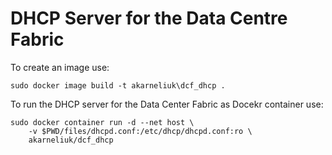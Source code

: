# DHCP Server for the Data Centre Fabric

To create an image use:
```
sudo docker image build -t akarneliuk\dcf_dhcp .
```

To run the DHCP server for the Data Center Fabric as Docekr container use:
```
sudo docker container run -d --net host \
    -v $PWD/files/dhcpd.conf:/etc/dhcp/dhcpd.conf:ro \
    akarneliuk/dcf_dhcp
```
